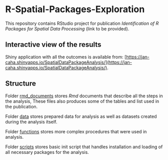 # R-Spatial-Packages-Exploration

This repository contains RStudio project for publication *Identification of R Packages for Spatial Data Processing* (link to be provided). 

## Interactive view of the results

Shiny application with all the outcomes is available from: [https://jan-caha.shinyapps.io/SpatialDataPackageAnalysis/](https://jan-caha.shinyapps.io/SpatialDataPackageAnalysis/).

## Structure

Folder [rmd_documents](rmd_documents/) stores *Rmd* documents that describe all the steps in the analysis, These files also produces some of the tables and list used in the publication.

Folder [data](data/) stores prepared data for analysis as well as datasets created during the analysis itself.

Folder [functions](functions/) stores more complex procedures that were used in analysis.

Folder [scripts](scripts/) stores basic init script that handles installation and loading of all necessary packages for the analysis.

